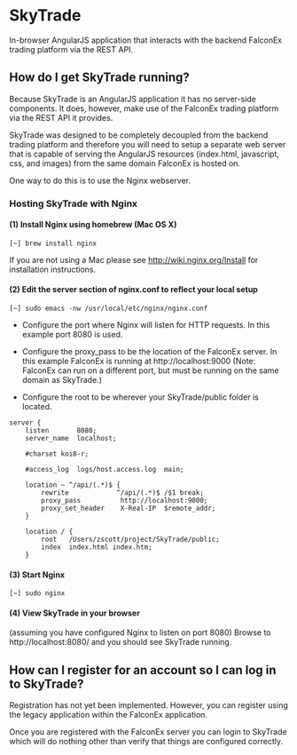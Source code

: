 SkyTrade
========

In-browser AngularJS application that interacts with the backend FalconEx trading platform via the REST API.

## How do I get SkyTrade running?

Because SkyTrade is an AngularJS application it has no server-side components. It does, however, make use of the FalconEx trading
platform via the REST API it provides.

SkyTrade was designed to be completely decoupled from the backend trading platform and therefore you will need to setup a separate
web server that is capable of serving the AngularJS resources (index.html, javascript, css, and images) from the same domain FalconEx
is hosted on.

One way to do this is to use the Nginx webserver.

### Hosting SkyTrade with Nginx

#### (1) Install Nginx using homebrew (Mac OS X)

```Shell
[~] brew install nginx
```
If you are not using a Mac please see http://wiki.nginx.org/Install for installation instructions.

#### (2) Edit the server section of nginx.conf to reflect your local setup
```Shell
[~] sudo emacs -nw /usr/local/etc/nginx/nginx.conf
```

* Configure the port where Nginx will listen for HTTP requests. In this example port 8080 is used.

* Configure the proxy_pass to be the location of the FalconEx server. In this example FalconEx is running
at http://localhost:9000 (Note: FalconEx can run on a different port, but must be running on the same domain as SkyTrade.)

* Configure the root to be wherever your SkyTrade/public folder is located.

```
server {
    listen       8080;
    server_name  localhost;

    #charset koi8-r;

    #access_log  logs/host.access.log  main;

    location ~ ^/api/(.*)$ {
        rewrite            ^/api/(.*)$ /$1 break;
        proxy_pass          http://localhost:9000;
        proxy_set_header    X-Real-IP  $remote_addr;
    }

    location / {
        root   /Users/zscott/project/SkyTrade/public;
        index  index.html index.htm;
    }
```

#### (3) Start Nginx
```Shell
[~] sudo nginx
```

#### (4) View SkyTrade in your browser

(assuming you have configured Nginx to listen on port 8080)
Browse to http://localhost:8080/ and you should see SkyTrade running.

## How can I register for an account so I can log in to SkyTrade?

Registration has not yet been implemented. However, you can register using the legacy application within the FalconEx application.

Once you are registered with the FalconEx server you can login to SkyTrade which will do nothing other than verify that things
are configured correctly.


